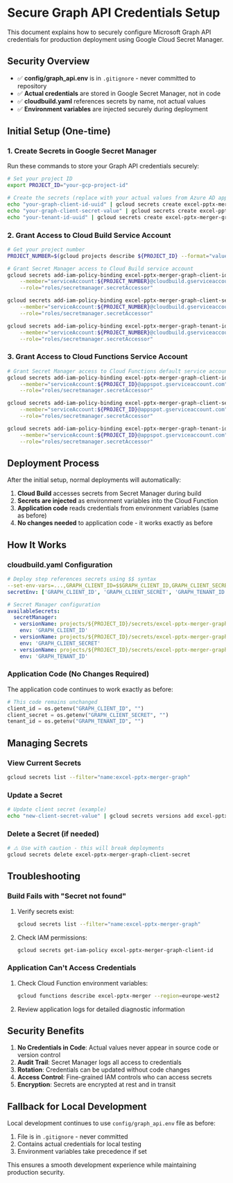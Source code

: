# Secure Graph API Credentials Setup

This document explains how to securely configure Microsoft Graph API credentials for production deployment using Google Cloud Secret Manager.

## Security Overview

- ✅ **config/graph_api.env** is in `.gitignore` - never committed to repository
- ✅ **Actual credentials** are stored in Google Secret Manager, not in code
- ✅ **cloudbuild.yaml** references secrets by name, not actual values
- ✅ **Environment variables** are injected securely during deployment

## Initial Setup (One-time)

### 1. Create Secrets in Google Secret Manager

Run these commands to store your Graph API credentials securely:

```bash
# Set your project ID
export PROJECT_ID="your-gcp-project-id"

# Create the secrets (replace with your actual values from Azure AD app registration)
echo "your-graph-client-id-uuid" | gcloud secrets create excel-pptx-merger-graph-client-id --data-file=-
echo "your-graph-client-secret-value" | gcloud secrets create excel-pptx-merger-graph-client-secret --data-file=-
echo "your-tenant-id-uuid" | gcloud secrets create excel-pptx-merger-graph-tenant-id --data-file=-
```

### 2. Grant Access to Cloud Build Service Account

```bash
# Get your project number
PROJECT_NUMBER=$(gcloud projects describe ${PROJECT_ID} --format="value(projectNumber)")

# Grant Secret Manager access to Cloud Build service account
gcloud secrets add-iam-policy-binding excel-pptx-merger-graph-client-id \
    --member="serviceAccount:${PROJECT_NUMBER}@cloudbuild.gserviceaccount.com" \
    --role="roles/secretmanager.secretAccessor"

gcloud secrets add-iam-policy-binding excel-pptx-merger-graph-client-secret \
    --member="serviceAccount:${PROJECT_NUMBER}@cloudbuild.gserviceaccount.com" \
    --role="roles/secretmanager.secretAccessor"

gcloud secrets add-iam-policy-binding excel-pptx-merger-graph-tenant-id \
    --member="serviceAccount:${PROJECT_NUMBER}@cloudbuild.gserviceaccount.com" \
    --role="roles/secretmanager.secretAccessor"
```

### 3. Grant Access to Cloud Functions Service Account

```bash
# Grant Secret Manager access to Cloud Functions default service account
gcloud secrets add-iam-policy-binding excel-pptx-merger-graph-client-id \
    --member="serviceAccount:${PROJECT_ID}@appspot.gserviceaccount.com" \
    --role="roles/secretmanager.secretAccessor"

gcloud secrets add-iam-policy-binding excel-pptx-merger-graph-client-secret \
    --member="serviceAccount:${PROJECT_ID}@appspot.gserviceaccount.com" \
    --role="roles/secretmanager.secretAccessor"

gcloud secrets add-iam-policy-binding excel-pptx-merger-graph-tenant-id \
    --member="serviceAccount:${PROJECT_ID}@appspot.gserviceaccount.com" \
    --role="roles/secretmanager.secretAccessor"
```

## Deployment Process

After the initial setup, normal deployments will automatically:

1. **Cloud Build** accesses secrets from Secret Manager during build
2. **Secrets are injected** as environment variables into the Cloud Function
3. **Application code** reads credentials from environment variables (same as before)
4. **No changes needed** to application code - it works exactly as before

## How It Works

### cloudbuild.yaml Configuration

```yaml
# Deploy step references secrets using $$ syntax
--set-env-vars=...,GRAPH_CLIENT_ID=$$GRAPH_CLIENT_ID,GRAPH_CLIENT_SECRET=$$GRAPH_CLIENT_SECRET,GRAPH_TENANT_ID=$$GRAPH_TENANT_ID
secretEnv: ['GRAPH_CLIENT_ID', 'GRAPH_CLIENT_SECRET', 'GRAPH_TENANT_ID']

# Secret Manager configuration
availableSecrets:
  secretManager:
  - versionName: projects/${PROJECT_ID}/secrets/excel-pptx-merger-graph-client-id/versions/latest
    env: 'GRAPH_CLIENT_ID'
  - versionName: projects/${PROJECT_ID}/secrets/excel-pptx-merger-graph-client-secret/versions/latest
    env: 'GRAPH_CLIENT_SECRET'
  - versionName: projects/${PROJECT_ID}/secrets/excel-pptx-merger-graph-tenant-id/versions/latest
    env: 'GRAPH_TENANT_ID'
```

### Application Code (No Changes Required)

The application code continues to work exactly as before:

```python
# This code remains unchanged
client_id = os.getenv("GRAPH_CLIENT_ID", "")
client_secret = os.getenv("GRAPH_CLIENT_SECRET", "")
tenant_id = os.getenv("GRAPH_TENANT_ID", "")
```

## Managing Secrets

### View Current Secrets

```bash
gcloud secrets list --filter="name:excel-pptx-merger-graph"
```

### Update a Secret

```bash
# Update client secret (example)
echo "new-client-secret-value" | gcloud secrets versions add excel-pptx-merger-graph-client-secret --data-file=-
```

### Delete a Secret (if needed)

```bash
# ⚠️ Use with caution - this will break deployments
gcloud secrets delete excel-pptx-merger-graph-client-secret
```

## Troubleshooting

### Build Fails with "Secret not found"

1. Verify secrets exist:
   ```bash
   gcloud secrets list --filter="name:excel-pptx-merger-graph"
   ```

2. Check IAM permissions:
   ```bash
   gcloud secrets get-iam-policy excel-pptx-merger-graph-client-id
   ```

### Application Can't Access Credentials

1. Check Cloud Function environment variables:
   ```bash
   gcloud functions describe excel-pptx-merger --region=europe-west2
   ```

2. Review application logs for detailed diagnostic information

## Security Benefits

1. **No Credentials in Code**: Actual values never appear in source code or version control
2. **Audit Trail**: Secret Manager logs all access to credentials
3. **Rotation**: Credentials can be updated without code changes
4. **Access Control**: Fine-grained IAM controls who can access secrets
5. **Encryption**: Secrets are encrypted at rest and in transit

## Fallback for Local Development

Local development continues to use `config/graph_api.env` file as before:

1. File is in `.gitignore` - never committed
2. Contains actual credentials for local testing
3. Environment variables take precedence if set

This ensures a smooth development experience while maintaining production security.